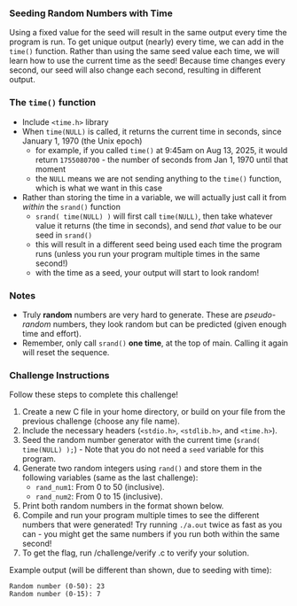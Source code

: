 ### Seeding Random Numbers with Time
Using a fixed value for the seed will result in the same output every time the program is run. To get unique output (nearly) every time, we can add in the `time()` function. 
Rather than using the same seed value each time, we will learn how to use the current time as the seed! Because time changes every second, our seed will also change each second, resulting in 
different output.

### The `time()` function
- Include `<time.h>` library
- When `time(NULL)` is called, it returns the current time in seconds, since January 1, 1970 (the Unix epoch)
    - for example, if you called `time()` at 9:45am on Aug 13, 2025, it would return `1755080700` - the number of seconds from Jan 1, 1970 until that moment
    - the `NULL` means we are not sending anything to the `time()` function, which is what we want in this case
- Rather than storing the time in a variable, we will actually just call it from _within_ the `srand()` function
    - `srand( time(NULL) )` will first call `time(NULL)`, then take whatever value it returns (the time in seconds), and send _that_ value to be our seed in `srand()`
    - this will result in a different seed being used each time the program runs (unless you run your program multiple times in the same second!)
    - with the time as a seed, your output will start to look random!

### Notes
- Truly **random** numbers are very hard to generate. These are _pseudo-random_ numbers, they look random but can be predicted (given enough time and effort).
- Remember, only call `srand()` **one time**, at the top of main. Calling it again will reset the sequence.

### Challenge Instructions 
Follow these steps to complete this challenge!

1. Create a new C file in your home directory, or build on your file from the previous challenge (choose any file name).
2. Include the necessary headers (`<stdio.h>`, `<stdlib.h>`, and `<time.h>`).
3. Seed the random number generator with the current time (`srand( time(NULL) );`) - Note that you do not need a `seed` variable for this program.
4. Generate two random integers using `rand()` and store them in the following variables (same as the last challenge):
    - `rand_num1`: From 0 to 50 (inclusive).
    - `rand_num2`: From 0 to 15 (inclusive).
5. Print both random numbers in the format shown below.
6. Compile and run your program multiple times to see the different numbers that were generated! Try running `./a.out` twice as fast as you can - you might get the same numbers if you run both within the same second!
8. To get the flag, run /challenge/verify <yourfile>.c to verify your solution.

Example output (will be different than shown, due to seeding with time):
```
Random number (0-50): 23
Random number (0-15): 7
```
